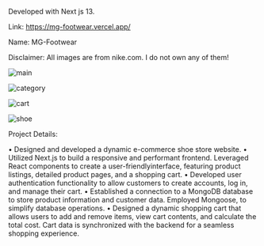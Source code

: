 Developed with Next js 13.

Link: https://mg-footwear.vercel.app/

Name: MG-Footwear

Disclaimer: All images are from nike.com. I do not own any of them!

![main](https://github.com/MauvG/shoe-store/assets/98029535/d9f04920-231b-4d17-a38d-3ebf6b65e28e)

![category](https://github.com/MauvG/shoe-store/assets/98029535/25926dc8-bb34-4943-afb8-dae325cabc7c)

![cart](https://github.com/MauvG/shoe-store/assets/98029535/8d5b00df-9578-4566-bbf7-77d05e8c3ce3)

![shoe](https://github.com/MauvG/shoe-store/assets/98029535/d96cd7e9-18e7-4d40-8bfe-a5026012e07b)

Project Details:

• Designed and developed a dynamic e-commerce shoe store website.
• Utilized Next.js to build a responsive and performant frontend. Leveraged React components to create a user-friendlyinterface, featuring product listings, detailed product pages, and a shopping cart.
• Developed user authentication functionality to allow customers to create accounts, log in, and manage their cart.
• Established a connection to a MongoDB database to store product information and customer data. Employed Mongoose, to simplify database operations.
• Designed a dynamic shopping cart that allows users to add and remove items, view cart contents, and calculate the total cost. Cart data is synchronized with the backend for a seamless shopping experience.
